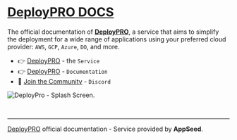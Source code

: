 # [DeployPRO DOCS](https://www.docs.deploypro.dev/)

The official documentation of **[DeployPRO](https://deploypro.dev/)**, a service that aims to simplify the deployment for a wide range of applications using your preferred cloud provider: `AWS`, `GCP`, `Azure`, `DO`, and more.

- 👉 [DeployPRO](https://deploypro.dev/) - the `Service`
- 👉 [DeployPRO](https://www.docs.deploypro.dev/) - `Documentation`
- 🚀 [Join the Community](https://discord.gg/qQhjQZhnur) - `Discord`

![DeployPro - Splash Screen.](https://github.com/app-generator/dummy/assets/51070104/3e44bb40-c425-4548-b580-ac87c027e185)

<br />

---
[DeployPRO](https://deploypro.dev/) official documentation - Service provided by **AppSeed**.
